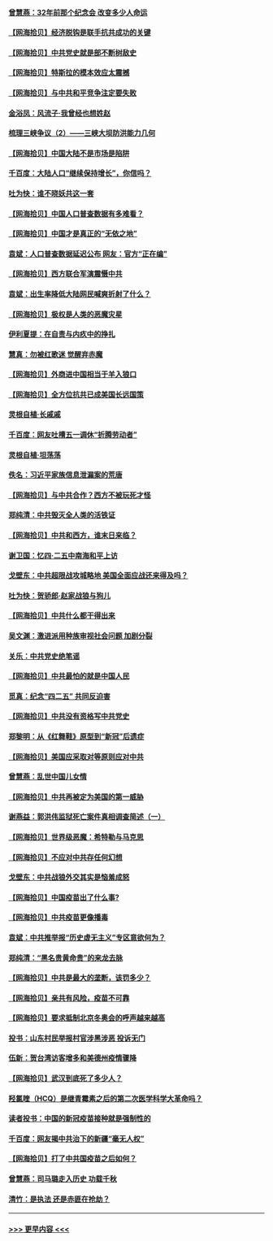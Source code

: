 #### [曾慧燕：32年前那个纪念会 改变多少人命运](../pages/nsc993/n12934233.md?t=05091902) 
#### [【网海拾贝】经济脱钩是联手抗共成功的关键](../pages/nsc993/n12934176.md?t=05091902) 
#### [【网海拾贝】中共党史就是部不断树敌史](../pages/nsc993/n12932844.md?t=05091902) 
#### [【网海拾贝】特斯拉的模本效应太震撼](../pages/nsc993/n12925626.md?t=05091902) 
#### [【网海拾贝】与中共和平竞争注定要失败](../pages/nsc993/n12923326.md?t=05091902) 
#### [金浴凤：风流子‧我曾经也想姓赵](../pages/nsc993/n12920911.md?t=05091902) 
#### [梳理三峡争议（2）——三峡大坝防洪能力几何](../pages/nsc993/n12920173.md?t=05091902) 
#### [【网海拾贝】中国大陆不是市场是陷阱](../pages/nsc993/n12920143.md?t=05091902) 
#### [千百度：大陆人口“继续保持增长”，你信吗？](../pages/nsc993/n12918946.md?t=05091902) 
#### [吐为快：谁不晓妖共这一套](../pages/nsc993/n12918941.md?t=05091902) 
#### [【网海拾贝】中国人口普查数据有多难看？](../pages/nsc993/n12917822.md?t=05091902) 
#### [【网海拾贝】中国才是真正的“无依之地”](../pages/nsc993/n12915845.md?t=05091902) 
#### [袁斌：人口普查数据延迟公布 网友：官方“正在编”](../pages/nsc993/n12915748.md?t=05091902) 
#### [【网海拾贝】西方联合军演震慑中共](../pages/nsc993/n12913466.md?t=05091902) 
#### [袁斌：出生率降低大陆网民喊爽折射了什么？](../pages/nsc993/n12913365.md?t=05091902) 
#### [【网海拾贝】极权是人类的恶魔灾星](../pages/nsc993/n12910697.md?t=05091902) 
#### [伊利夏提：在自责与内疚中的挣扎](../pages/nsc993/n12910493.md?t=05091902) 
#### [慧真：勿被红歌迷 觉醒弃赤魔](../pages/nsc993/n12910485.md?t=05091902) 
#### [【网海拾贝】外商进中国相当于羊入狼口](../pages/nsc993/n12908274.md?t=05091902) 
#### [【网海拾贝】全方位抗共已成美国长远国策](../pages/nsc993/n12906878.md?t=05091902) 
#### [灵根自植‧长戚戚](../pages/nsc993/n12905585.md?t=05091902) 
#### [千百度：网友吐槽五一调休“折腾劳动者”](../pages/nsc993/n12905934.md?t=05091902) 
#### [灵根自植‧坦荡荡](../pages/nsc993/n12905562.md?t=05091902) 
#### [佚名：习近平家族信息泄漏案的荒唐](../pages/nsc993/n12904705.md?t=05091902) 
#### [【网海拾贝】与中共合作？西方不被玩死才怪](../pages/nsc993/n12903873.md?t=05091902) 
#### [郑纯清：中共毁灭全人类的活铁证](../pages/nsc993/n12903785.md?t=05091902) 
#### [【网海拾贝】中共和西方，谁末日来临？](../pages/nsc993/n12903482.md?t=05091902) 
#### [谢卫国：忆四‧二五中南海和平上访](../pages/nsc993/n12902192.md?t=05091902) 
#### [戈壁东：中共超限战攻城略地 美国全面应战还来得及吗？](../pages/nsc993/n12902297.md?t=05091902) 
#### [吐为快：贺骄郎‧赵家战狼与狗儿](../pages/nsc993/n12902280.md?t=05091902) 
#### [【网海拾贝】中共什么都干得出来](../pages/nsc993/n12897500.md?t=05091902) 
#### [吴文渊：激进派用种族审视社会问题 加剧分裂](../pages/nsc993/n12893881.md?t=05091902) 
#### [关乐：中共党史绝笔谣](../pages/nsc993/n12897270.md?t=05091902) 
#### [【网海拾贝】中共最怕的就是中国人民](../pages/nsc993/n12894705.md?t=05091902) 
#### [觅真：纪念“四二五” 共同反迫害](../pages/nsc993/n12894553.md?t=05091902) 
#### [【网海拾贝】中共没有资格写中共党史](../pages/nsc993/n12892231.md?t=05091902) 
#### [郑黎明：从《红舞鞋》原型到“新冠”后遗症](../pages/nsc993/n12890469.md?t=05091902) 
#### [【网海拾贝】美国应采取对等原则应对中共](../pages/nsc993/n12889176.md?t=05091902) 
#### [曾慧燕：乱世中国儿女情](../pages/nsc993/n12887931.md?t=05091902) 
#### [【网海拾贝】中共再被定为美国的第一威胁](../pages/nsc993/n12887580.md?t=05091902) 
#### [谢燕益：郭洪伟监狱死亡案件真相调查简述（一）](../pages/nsc993/n12885648.md?t=05091902) 
#### [【网海拾贝】世界级恶魔：希特勒与马克思](../pages/nsc993/n12884062.md?t=05091902) 
#### [【网海拾贝】不应对中共存任何幻想](../pages/nsc993/n12881460.md?t=05091902) 
#### [戈壁东：中共战狼外交其实是恼羞成怒](../pages/nsc993/n12880392.md?t=05091902) 
#### [【网海拾贝】中国疫苗出了什么事?](../pages/nsc993/n12879124.md?t=05091902) 
#### [【网海拾贝】中共疫苗更像播毒](../pages/nsc993/n12876631.md?t=05091902) 
#### [袁斌：中共推举报“历史虚无主义”专区意欲何为？](../pages/nsc993/n12876530.md?t=05091902) 
#### [郑纯清：“黑名贵黄命贵”的来龙去脉](../pages/nsc993/n12875589.md?t=05091902) 
#### [【网海拾贝】中共是最大的垄断，该罚多少？](../pages/nsc993/n12874006.md?t=05091902) 
#### [【网海拾贝】亲共有风险，疫苗不可靠](../pages/nsc993/n12872224.md?t=05091902) 
#### [【网海拾贝】要求抵制北京冬奥会的呼声越来越高](../pages/nsc993/n12868962.md?t=05091902) 
#### [投书：山东村民举报村官涉黑涉恶 投诉无门](../pages/nsc993/n12869726.md?t=05091902) 
#### [伍新：贺台湾访客增多和美德州疫情骤降](../pages/nsc993/n12865651.md?t=05091902) 
#### [【网海拾贝】武汉到底死了多少人？](../pages/nsc993/n12863707.md?t=05091902) 
#### [羟氯喹（HCQ）是继青霉素之后的第二次医学科学大革命吗？](../pages/nsc993/n12638564.md?t=05091902) 
#### [读者投书：中国的新冠疫苗接种就是强制性的](../pages/nsc993/n12859932.md?t=05091902) 
#### [千百度：网友揭中共治下的新疆“毫无人权”](../pages/nsc993/n12858385.md?t=05091902) 
#### [【网海拾贝】打了中共国疫苗之后如何？](../pages/nsc993/n12857866.md?t=05091902) 
#### [曾慧燕：司马璐走入历史 功载千秋](../pages/nsc993/n12856996.md?t=05091902) 
#### [清竹：是执法 还是赤匪在抢劫？](../pages/nsc993/n12856952.md?t=05091902) 

----
#### [ >>> 更早内容 <<< ](../indexes/nsc993-earlier.md)
